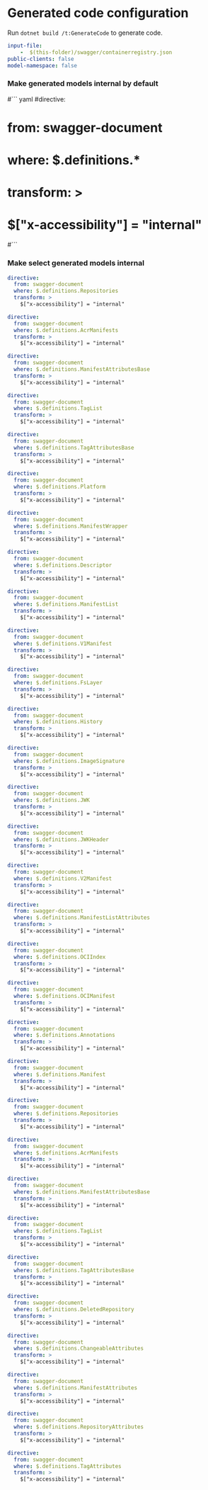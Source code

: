 # Generated code configuration

Run `dotnet build /t:GenerateCode` to generate code.

``` yaml
input-file:
    -  $(this-folder)/swagger/containerregistry.json
public-clients: false
model-namespace: false
```

### Make generated models internal by default

#``` yaml
#directive:
#  from: swagger-document
#  where: $.definitions.*
#  transform: >
#    $["x-accessibility"] = "internal"
#```

### Make select generated models internal

``` yaml
directive:
  from: swagger-document
  where: $.definitions.Repositories
  transform: >
    $["x-accessibility"] = "internal"
```

``` yaml
directive:
  from: swagger-document
  where: $.definitions.AcrManifests
  transform: >
    $["x-accessibility"] = "internal"
```

``` yaml
directive:
  from: swagger-document
  where: $.definitions.ManifestAttributesBase
  transform: >
    $["x-accessibility"] = "internal"
```

``` yaml
directive:
  from: swagger-document
  where: $.definitions.TagList
  transform: >
    $["x-accessibility"] = "internal"
```

``` yaml
directive:
  from: swagger-document
  where: $.definitions.TagAttributesBase
  transform: >
    $["x-accessibility"] = "internal"
```

``` yaml
directive:
  from: swagger-document
  where: $.definitions.Platform
  transform: >
    $["x-accessibility"] = "internal"
```

``` yaml
directive:
  from: swagger-document
  where: $.definitions.ManifestWrapper
  transform: >
    $["x-accessibility"] = "internal"
```

``` yaml
directive:
  from: swagger-document
  where: $.definitions.Descriptor
  transform: >
    $["x-accessibility"] = "internal"
```

``` yaml
directive:
  from: swagger-document
  where: $.definitions.ManifestList
  transform: >
    $["x-accessibility"] = "internal"
```

``` yaml
directive:
  from: swagger-document
  where: $.definitions.V1Manifest
  transform: >
    $["x-accessibility"] = "internal"
```

``` yaml
directive:
  from: swagger-document
  where: $.definitions.FsLayer
  transform: >
    $["x-accessibility"] = "internal"
```

``` yaml
directive:
  from: swagger-document
  where: $.definitions.History
  transform: >
    $["x-accessibility"] = "internal"
```

``` yaml
directive:
  from: swagger-document
  where: $.definitions.ImageSignature
  transform: >
    $["x-accessibility"] = "internal"
```

``` yaml
directive:
  from: swagger-document
  where: $.definitions.JWK
  transform: >
    $["x-accessibility"] = "internal"
```

``` yaml
directive:
  from: swagger-document
  where: $.definitions.JWKHeader
  transform: >
    $["x-accessibility"] = "internal"
```

``` yaml
directive:
  from: swagger-document
  where: $.definitions.V2Manifest
  transform: >
    $["x-accessibility"] = "internal"
```

``` yaml
directive:
  from: swagger-document
  where: $.definitions.ManifestListAttributes
  transform: >
    $["x-accessibility"] = "internal"
```

``` yaml
directive:
  from: swagger-document
  where: $.definitions.OCIIndex
  transform: >
    $["x-accessibility"] = "internal"
```

``` yaml
directive:
  from: swagger-document
  where: $.definitions.OCIManifest
  transform: >
    $["x-accessibility"] = "internal"
```

``` yaml
directive:
  from: swagger-document
  where: $.definitions.Annotations
  transform: >
    $["x-accessibility"] = "internal"
```

``` yaml
directive:
  from: swagger-document
  where: $.definitions.Manifest
  transform: >
    $["x-accessibility"] = "internal"
```


``` yaml
directive:
  from: swagger-document
  where: $.definitions.Repositories
  transform: >
    $["x-accessibility"] = "internal"
```

``` yaml
directive:
  from: swagger-document
  where: $.definitions.AcrManifests
  transform: >
    $["x-accessibility"] = "internal"
```

``` yaml
directive:
  from: swagger-document
  where: $.definitions.ManifestAttributesBase
  transform: >
    $["x-accessibility"] = "internal"
```

``` yaml
directive:
  from: swagger-document
  where: $.definitions.TagList
  transform: >
    $["x-accessibility"] = "internal"
```

``` yaml
directive:
  from: swagger-document
  where: $.definitions.TagAttributesBase
  transform: >
    $["x-accessibility"] = "internal"
```

``` yaml
directive:
  from: swagger-document
  where: $.definitions.DeletedRepository
  transform: >
    $["x-accessibility"] = "internal"
```

``` yaml
directive:
  from: swagger-document
  where: $.definitions.ChangeableAttributes
  transform: >
    $["x-accessibility"] = "internal"
```

``` yaml
directive:
  from: swagger-document
  where: $.definitions.ManifestAttributes
  transform: >
    $["x-accessibility"] = "internal"
```

``` yaml
directive:
  from: swagger-document
  where: $.definitions.RepositoryAttributes
  transform: >
    $["x-accessibility"] = "internal"
```

``` yaml
directive:
  from: swagger-document
  where: $.definitions.TagAttributes
  transform: >
    $["x-accessibility"] = "internal"
```
